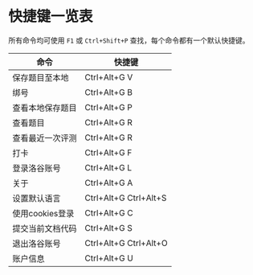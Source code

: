 # 快捷键一览表

所有命令均可使用 `F1` 或 `Ctrl+Shift+P` 查找，每个命令都有一个默认快捷键。

| 命令          | 快捷键                   |
| ----------- | --------------------- |
| 保存题目至本地     | Ctrl+Alt+G V          |
| 绑号          | Ctrl+Alt+G B          |
| 查看本地保存题目    | Ctrl+Alt+G P          |
| 查看题目        | Ctrl+Alt+G R          |
| 查看最近一次评测    | Ctrl+Alt+G R          |
| 打卡          | Ctrl+Alt+G F          |
| 登录洛谷账号      | Ctrl+Alt+G L          |
| 关于          | Ctrl+Alt+G A          |
| 设置默认语言      | Ctrl+Alt+G Ctrl+Alt+S |
| 使用cookies登录 | Ctrl+Alt+G C          |
| 提交当前文档代码    | Ctrl+Alt+G S          |
| 退出洛谷账号      | Ctrl+Alt+G Ctrl+Alt+O |
| 账户信息        | Ctrl+Alt+G U          |


